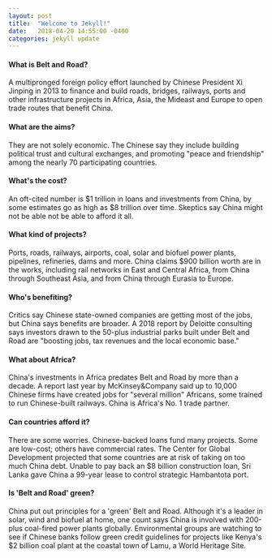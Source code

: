 ```yaml
---
layout: post
title:  "Welcome to Jekyll!"
date:   2018-04-20 14:55:00 -0400
categories: jekyll update
---
```


<div class="bbg__QA">
<h4>What is Belt and Road?</h4>
<p>A multipronged foreign policy effort launched by Chinese President Xi Jinping in 2013 to finance and build roads, bridges, railways, ports and other infrastructure projects in Africa, Asia, the Mideast and Europe to open trade routes that benefit China.</p>
</div>

<div class="bbg__QA">
<h4>What are the aims?</h4>
<p>They are not solely economic. The Chinese say they include building political trust and cultural exchanges, and promoting "peace and friendship" among the nearly 70 participating countries.</p>
</div>

<div class="bbg__QA">
<h4>What's the cost?</h4>
<p>An oft-cited number is $1 trillion in loans and investments from China, by some estimates go as high as $8 trillion over time. Skeptics say China might not be able not be able to afford it all.</p>
</div>

<div class="bbg__QA">
<h4>What kind of projects?</h4>
<p>Ports, roads, railways, airports, coal, solar and biofuel power plants, pipelines, refineries, dams and more. China claims $900 billion worth are in the works, including rail networks in East and Central Africa, from China through Southeast Asia, and from China through Eurasia to Europe.</p>
</div>

<div class="bbg__QA">
<h4>Who's benefiting?</h4>
<p>Critics say Chinese state-owned companies are getting most of the jobs, but China says benefits are broader. A 2018 report by Deloitte consulting says investors drawn to the 50-plus industrial parks built under Belt and Road are "boosting jobs, tax revenues and the local economic base."</p>
</div>

<div class="bbg__QA">
<h4>What about Africa?</h4>
<p>China's investments in Africa predates Belt and Road by more than a decade. A report last year by McKinsey&Company said up to 10,000 Chinese firms have created jobs for "several million" Africans, some trained to run Chinese-built railways. China is Africa's No. 1 trade partner.</p>
</div>

<div class="bbg__QA">
<h4>Can countries afford it?</h4>
<p>There are some worries. Chinese-backed loans fund many projects. Some are low-cost; others have commercial rates. The Center for Global Development projected that some countries are at risk of taking on too much China debt. Unable to pay back an $8 billion construction loan, Sri Lanka gave China a 99-year lease to control strategic Hambantota port.</p>
</div>

<div class="bbg__QA">
<h4>Is 'Belt and Road' green?</h4>
<p>China put out principles for a 'green' Belt and Road. Although it's a leader in solar, wind and biofuel  at home, one count says China is involved with 200-plus coal-fired power plants globally. Environmental groups are watching to see if Chinese banks follow green credit guidelines for projects like Kenya's $2 billion coal plant at the coastal town of Lamu, a World Heritage Site. </p>
</div>
